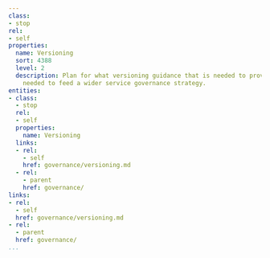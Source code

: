 ```yaml
---
class:
- stop
rel:
- self
properties:
  name: Versioning
  sort: 4388
  level: 2
  description: Plan for what versioning guidance that is needed to provide what is
    needed to feed a wider service governance strategy.
entities:
- class:
  - stop
  rel:
  - self
  properties:
    name: Versioning
  links:
  - rel:
    - self
    href: governance/versioning.md
  - rel:
    - parent
    href: governance/
links:
- rel:
  - self
  href: governance/versioning.md
- rel:
  - parent
  href: governance/
...
```

